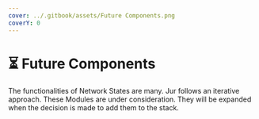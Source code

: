 ```yaml
---
cover: ../.gitbook/assets/Future Components.png
coverY: 0
---
```


# ⏳ Future Components

The functionalities of Network States are many. Jur follows an iterative approach. These Modules are under consideration. They will be expanded when the decision is made to add them to the stack.
